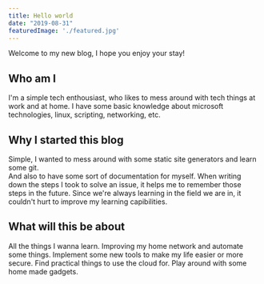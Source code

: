 ```yaml
---
title: Hello world
date: "2019-08-31"
featuredImage: './featured.jpg'
---
```


Welcome to my new blog, I hope you enjoy your stay!  

<!-- end -->

## Who am I

I'm a simple tech enthousiast, who likes to mess around with tech things at work and at home.  I have some basic knowledge about microsoft technologies, linux, scripting, networking, etc.

## Why I started this blog

Simple, I wanted to mess around with some static site generators and learn some git.  
And also to have some sort of documentation for myself. When writing down the steps I took to solve an issue, it helps me to remember those steps in the future. Since we're always learning in the field we are in, it couldn't hurt to improve my learning capibilities.

## What will this be about

All the things I wanna learn. Improving my home network and automate some things. Implement some new tools to make my life easier or more secure. Find practical things to use the cloud for. Play around with some home made gadgets.
